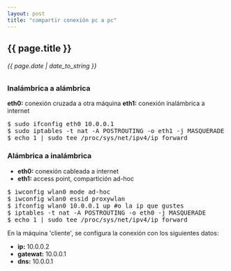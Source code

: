 ```yaml
---
layout: post
title: "compartir conexión pc a pc"
---
```


## {{ page.title }}
###### {{ page.date | date_to_string }}

### Inalámbrica a alámbrica

**eth0:** conexión cruzada a otra máquina
**eth1:** conexión inalámbrica a internet

<pre class="sh_sh">
$ sudo ifconfig eth0 10.0.0.1
$ sudo iptables -t nat -A POSTROUTING -o eth1 -j MASQUERADE
$ echo 1 | sudo tee /proc/sys/net/ipv4/ip_forward
</pre>

### Alámbrica a inalámbrica

- **eth0:** conexión cableada a internet
- **eth1:** access point, compartición ad-hoc

<pre class="sh_sh">
$ iwconfig wlan0 mode ad-hoc
$ iwconfig wlan0 essid proxywlan
$ ifconfig wlan0 10.0.0.1 up #o la ip que gustes
$ iptables -t nat -A POSTROUTING -o eth0 -j MASQUERADE
$ echo 1 | sudo tee /proc/sys/net/ipv4/ip_forward
</pre>

En la máquina 'cliente', se configura la conexión con los siguientes datos:

- **ip:** 10.0.0.2
- **gatewat:** 10.0.0.1
- **dns:** 10.0.0.1
